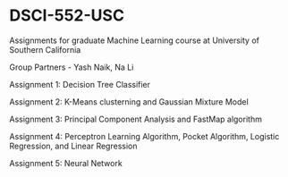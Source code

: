 # DSCI-552-USC
Assignments for graduate Machine Learning course at University of Southern California 

Group Partners - Yash Naik, Na Li


Assignment 1: Decision Tree Classifier 

Assignment 2: K-Means clusterning and Gaussian Mixture Model

Assignment 3: Principal Component Analysis and FastMap algorithm

Assignment 4: Perceptron Learning Algorithm, Pocket Algorithm, Logistic Regression, and Linear Regression

Assignment 5: Neural Network
